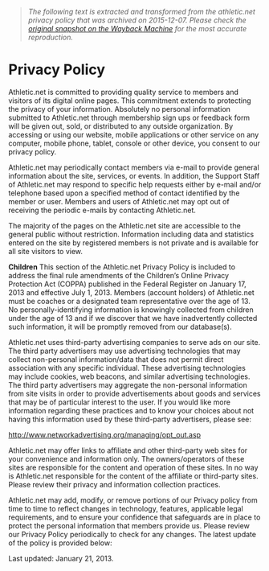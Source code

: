 > *The following text is extracted and transformed from the athletic.net privacy policy that was archived on 2015-12-07. Please check the [original snapshot on the Wayback Machine](https://web.archive.org/web/20151207102519id_/http%3A//www.athletic.net/Privacy.aspx) for the most accurate reproduction.*

# Privacy Policy

Athletic.net is committed to providing quality service to members and visitors of its digital online pages. This commitment extends to protecting the privacy of your information. Absolutely no personal information submitted to Athletic.net through membership sign ups or feedback form will be given out, sold, or distributed to any outside organization. By accessing or using our website, mobile applications or other service on any computer, mobile phone, tablet, console or other device, you consent to our privacy policy. 

Athletic.net may periodically contact members via e-mail to provide general information about the site, services, or events. In addition, the Support Staff of Athletic.net may respond to specific help requests either by e-mail and/or telephone based upon a specified method of contact identified by the member or user. Members and users of Athletic.net may opt out of receiving the periodic e-mails by contacting Athletic.net. 

The majority of the pages on the Athletic.net site are accessible to the general public without restriction. Information including data and statistics entered on the site by registered members is not private and is available for all site visitors to view. 

**Children** This section of the Athletic.net Privacy Policy is included to address the final rule amendments of the Children’s Online Privacy Protection Act (COPPA) published in the Federal Register on January 17, 2013 and effective July 1, 2013. Members (account holders) of Athletic.net must be coaches or a designated team representative over the age of 13. No personally-identifying information is knowingly collected from children under the age of 13 and if we discover that we have inadvertently collected such information, it will be promptly removed from our database(s). 

Athletic.net uses third-party advertising companies to serve ads on our site. The third party advertisers may use advertising technologies that may collect non-personal information/data that does not permit direct association with any specific individual. These advertising technologies may include cookies, web beacons, and similar advertising technologies. The third party advertisers may aggregate the non-personal information from site visits in order to provide advertisements about goods and services that may be of particular interest to the user. If you would like more information regarding these practices and to know your choices about not having this information used by these third-party advertisers, please see: 

<http://www.networkadvertising.org/managing/opt_out.asp>

Athletic.net may offer links to affiliate and other third-party web sites for your convenience and information only. The owners/operators of these sites are responsible for the content and operation of these sites. In no way is Athletic.net responsible for the content of the affiliate or third-party sites. Please review their privacy and information collection practices. 

Athletic.net may add, modify, or remove portions of our Privacy policy from time to time to reflect changes in technology, features, applicable legal requirements, and to ensure your confidence that safeguards are in place to protect the personal information that members provide us. Please review our Privacy Policy periodically to check for any changes. The latest update of the policy is provided below: 

Last updated: January 21, 2013. 
